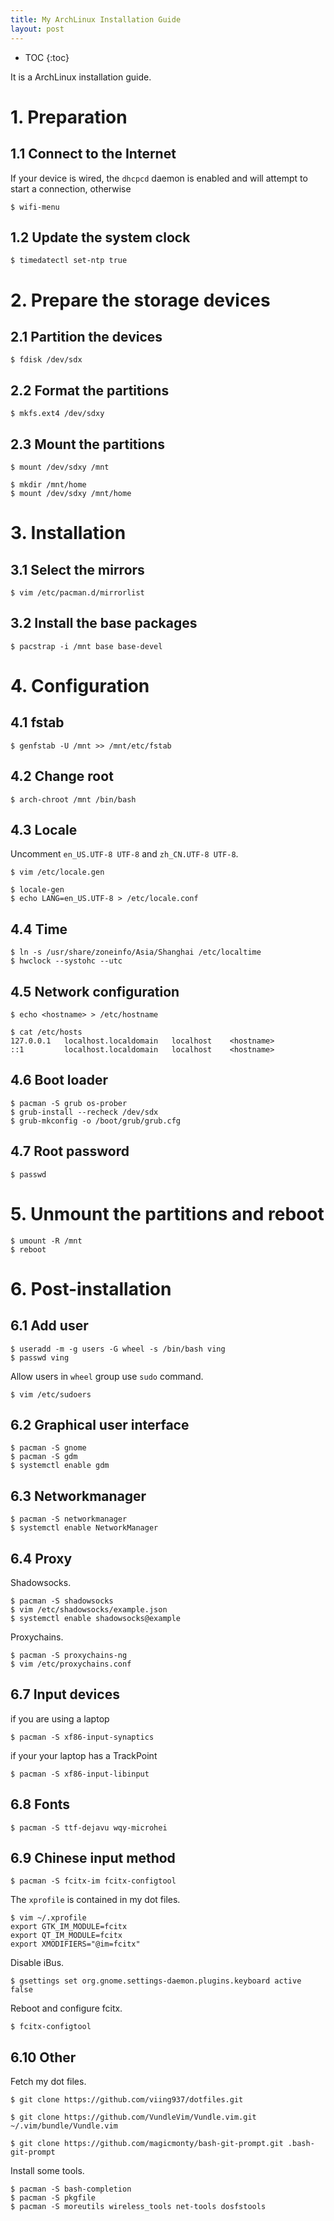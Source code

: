 ```yaml
---
title: My ArchLinux Installation Guide
layout: post
---
```


* TOC
{:toc}

It is a ArchLinux installation guide.

# 1. Preparation

## 1.1 Connect to the Internet

If your device is wired, the `dhcpcd` daemon is enabled and will attempt to start a connection, otherwise

```
$ wifi-menu
```

## 1.2 Update the system clock

```
$ timedatectl set-ntp true
```

# 2. Prepare the storage devices

## 2.1 Partition the devices

```
$ fdisk /dev/sdx
```

## 2.2 Format the partitions

```
$ mkfs.ext4 /dev/sdxy
```

## 2.3 Mount the partitions

```
$ mount /dev/sdxy /mnt
```

```
$ mkdir /mnt/home
$ mount /dev/sdxy /mnt/home
```

# 3. Installation

## 3.1 Select the mirrors

```
$ vim /etc/pacman.d/mirrorlist
```

## 3.2 Install the base packages

```
$ pacstrap -i /mnt base base-devel
```

# 4. Configuration

## 4.1 fstab

```
$ genfstab -U /mnt >> /mnt/etc/fstab
```

## 4.2 Change root

```
$ arch-chroot /mnt /bin/bash
```

## 4.3 Locale

Uncomment `en_US.UTF-8 UTF-8` and `zh_CN.UTF-8 UTF-8`.
```
$ vim /etc/locale.gen
```

```
$ locale-gen
$ echo LANG=en_US.UTF-8 > /etc/locale.conf
```

## 4.4 Time

```
$ ln -s /usr/share/zoneinfo/Asia/Shanghai /etc/localtime
$ hwclock --systohc --utc
```

## 4.5 Network configuration

```
$ echo <hostname> > /etc/hostname
```

```
$ cat /etc/hosts
127.0.0.1   localhost.localdomain   localhost    <hostname>
::1         localhost.localdomain   localhost    <hostname>
```

## 4.6 Boot loader

```
$ pacman -S grub os-prober
$ grub-install --recheck /dev/sdx
$ grub-mkconfig -o /boot/grub/grub.cfg
```

## 4.7 Root password

```
$ passwd
```

# 5. Unmount the partitions and reboot

```
$ umount -R /mnt
$ reboot
```

# 6. Post-installation

## 6.1 Add user

```
$ useradd -m -g users -G wheel -s /bin/bash ving
$ passwd ving
```

Allow users in `wheel` group use `sudo` command.

```
$ vim /etc/sudoers
```

## 6.2 Graphical user interface

```
$ pacman -S gnome
$ pacman -S gdm
$ systemctl enable gdm
```

## 6.3 Networkmanager

```
$ pacman -S networkmanager
$ systemctl enable NetworkManager
```

## 6.4 Proxy

Shadowsocks.

```
$ pacman -S shadowsocks
$ vim /etc/shadowsocks/example.json
$ systemctl enable shadowsocks@example
```

Proxychains.

```
$ pacman -S proxychains-ng
$ vim /etc/proxychains.conf
```

## 6.7 Input devices

if you are using a laptop

```
$ pacman -S xf86-input-synaptics
```

if your your laptop has a TrackPoint

```
$ pacman -S xf86-input-libinput
```

## 6.8 Fonts

```
$ pacman -S ttf-dejavu wqy-microhei
```

## 6.9 Chinese input method

```
$ pacman -S fcitx-im fcitx-configtool
```

The `xprofile` is contained in my dot files.

```
$ vim ~/.xprofile
export GTK_IM_MODULE=fcitx
export QT_IM_MODULE=fcitx
export XMODIFIERS="@im=fcitx"
```

Disable iBus.

```
$ gsettings set org.gnome.settings-daemon.plugins.keyboard active false
```

Reboot and configure fcitx.

```
$ fcitx-configtool
```

## 6.10 Other

Fetch my dot files.

```
$ git clone https://github.com/viing937/dotfiles.git
```

```
$ git clone https://github.com/VundleVim/Vundle.vim.git ~/.vim/bundle/Vundle.vim
```

```
$ git clone https://github.com/magicmonty/bash-git-prompt.git .bash-git-prompt
```

Install some tools.

```
$ pacman -S bash-completion
$ pacman -S pkgfile
$ pacman -S moreutils wireless_tools net-tools dosfstools
```
